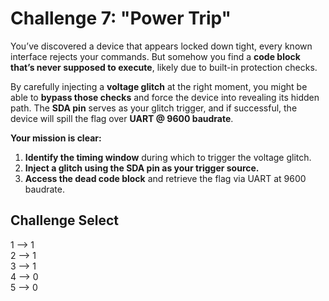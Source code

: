 # **Challenge 7: "Power Trip"**

You’ve discovered a device that appears locked down tight, every known interface rejects your commands. But somehow you find a **code block that’s never supposed to execute**, likely due to built-in protection checks. 

By carefully injecting a **voltage glitch** at the right moment, you might be able to **bypass those checks** and force the device into revealing its hidden path. The **SDA pin** serves as your glitch trigger, and if successful, the device will spill the flag over **UART @ 9600 baudrate**.

**Your mission is clear:**

1. **Identify the timing window** during which to trigger the voltage glitch.  
2. **Inject a glitch using the SDA pin as your trigger source.**  
3. **Access the dead code block** and retrieve the flag via UART at 9600 baudrate.  

## Challenge Select  
1 --> 1  
2 --> 1  
3 --> 1  
4 --> 0  
5 --> 0
